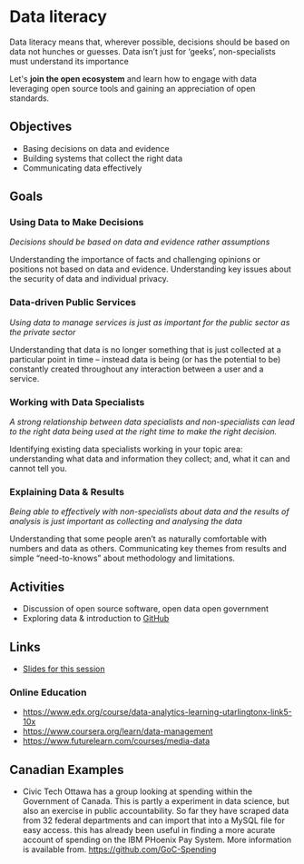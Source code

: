 # Data literacy

Data literacy means that, wherever possible, decisions should be based on data not hunches or guesses. Data isn’t just for ‘geeks’, non-specialists must understand its importance

Let's **join the open ecosystem** and learn how to engage with data leveraging open source tools and gaining an appreciation of open standards.

## Objectives

- Basing decisions on data and evidence
- Building systems that collect the right data
- Communicating data effectively

## Goals

### Using Data to Make Decisions

*Decisions should be based on data and evidence rather assumptions*

Understanding the importance of facts 
and challenging opinions or positions not 
based on data and evidence.
Understanding key issues about the 
security of data and individual privacy.

### Data-driven Public Services

*Using data to manage services is just as important for the public sector as the private sector*

Understanding that data is no longer 
something that is just collected at a 
particular point in time – instead data is 
being (or has the potential to be) 
constantly created throughout any 
interaction between a user and a service.

### Working with Data Specialists

*A strong relationship between data specialists and non-specialists can lead to the right data being used at the right time to make the right decision.*

Identifying existing data specialists 
working in your topic area: understanding 
what data and information they collect; 
and, what it can and cannot tell you.

### Explaining Data & Results

*Being able to effectively with non-specialists about data and the results of analysis is just important as collecting and analysing the data*

Understanding that some people aren’t as 
naturally comfortable with numbers and 
data as others. Communicating key 
themes from results and simple “need-to-knows” about methodology and 
limitations.

## Activities
- Discussion of open source software, open data open government
- Exploring data & introduction to [GitHub](https://github.com/)

## Links

- [Slides for this session](slides.html)

### Online Education
- https://www.edx.org/course/data-analytics-learning-utarlingtonx-link5-10x
- https://www.coursera.org/learn/data-management
- https://www.futurelearn.com/courses/media-data

## Canadian Examples

- Civic Tech Ottawa has a group looking at spending within the Government of Canada. This is partly a experiment in data science, but also an exercise in public accountability. So far they have scraped data from 32 federal departments and can import that into a MySQL file for easy access. this has already been useful in finding a more acurate account of spending on the IBM PHoenix Pay System. More information is available from. https://github.com/GoC-Spending
